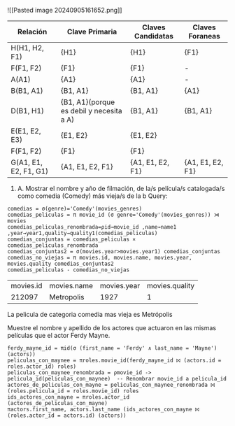 ![[Pasted image 20240905161652.png]]


| Relación              | Clave Primaria                           | Claves Candidatas | Claves Foraneas  |
| --------------------- | ---------------------------------------- | ----------------- | ---------------- |
| H(H1, H2, F1)         | {H1}                                     | {H1}              | {F1}             |
| F(F1, F2)             | {F1}                                     | {F1}              | -                |
| A(A1)                 | {A1}                                     | {A1}              | -                |
| B(B1, A1)             | {B1, A1}                                 | {B1, A1}          | {A1}             |
| D(B1, H1)             | {B1, A1}(porque es debil y necesita a A) | {B1, A1}          | {B1, A1}         |
| E(E1, E2, E3)         | {E1, E2}                                 | {E1, E2}          |                  |
| F(F1, F2)             | {F1}                                     | {F1}              |                  |
| G(A1, E1, E2, F1, G1) | {A1, E1, E2, F1}                         | {A1, E1, E2, F1}  | {A1, E1, E2, F1} |


1. A.  Mostrar el nombre y año de filmación, de la/s película/s catalogada/s como comedia (Comedy) más vieja/s de la b
Query:
```
comedias = σ(genre)='Comedy'(movies_genres)
comedias_peliculas = π movie_id (σ genre='Comedy'(movies_genres)) ⋊ movies
comedias_peliculas_renombrada=ρid→movie_id ,name→name1 ,year→year1,quality→quality1(comedias_peliculas)
comedias_conjuntas = comedias_peliculas ⨯ comedias_peliculas_renombrada
comedias_conjuntas2 = σ(movies.year>movies.year1) comedias_conjuntas
comedias_no_viejas = π movies.id, movies.name, movies.year, movies.quality comedias_conjuntas2
comedias_peliculas - comedias_no_viejas
```


|           |             |             |                |
| --------- | ----------- | ----------- | -------------- |
| movies.id | movies.name | movies.year | movies.quality |
| 212097    | Metropolis  | 1927        | 1              |

La pelicula de categoria comedia mas vieja es Metrópolis

Muestre el nombre y apellido de los actores que actuaron en las mismas películas que el actor Ferdy Mayne.
```
ferdy_mayne_id = πid(σ (first_name = 'Ferdy' ∧ last_name = 'Mayne') (actors))
peliculas_con_maynee = πroles.movie_id(ferdy_mayne_id ⨝ (actors.id = roles.actor_id) roles)
peliculas_con_maynee_renombrada = ρmovie_id -> pelicula_id(peliculas_con_maynee)  -- Renombrar movie_id a pelicula_id
actores_de_peliculas_con_mayne = peliculas_con_maynee_renombrada ⨝ (roles.pelicula_id = roles.movie_id) roles
ids_actores_con_mayne = πroles.actor_id (actores_de_peliculas_con_mayne)
πactors.first_name, actors.last_name (ids_actores_con_mayne ⨝ (roles.actor_id = actors.id) (actors))
```